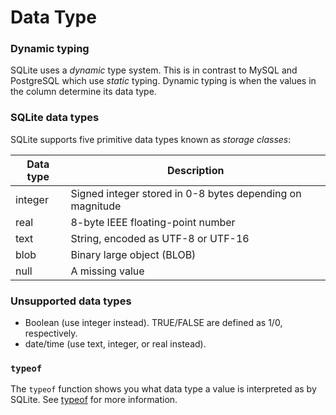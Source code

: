 # Data Type

### Dynamic typing

SQLite uses a *dynamic* type system. This is in contrast to MySQL and PostgreSQL which use *static* typing. Dynamic typing is when the values in the column determine its data type.

### SQLite data types

SQLite supports five primitive data types known as *storage classes*:

| Data type | Description                                               |
|-----------|-----------------------------------------------------------|
| integer   | Signed integer stored in 0-8 bytes depending on magnitude |
| real      | 8-byte IEEE floating-point number                         |
| text      | String, encoded as UTF-8 or UTF-16                        |
| blob      | Binary large object (BLOB)                                |
| null      | A missing value                                           |

### Unsupported data types
- Boolean (use integer instead). TRUE/FALSE are defined as 1/0, respectively.
- date/time (use text, integer, or real instead).

### `typeof`
The `typeof` function shows you what data type a value is interpreted as by SQLite. See [typeof](Typeof.md) for more information.